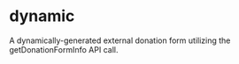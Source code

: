 dynamic
====================
A dynamically-generated external donation form utilizing the getDonationFormInfo API call.
